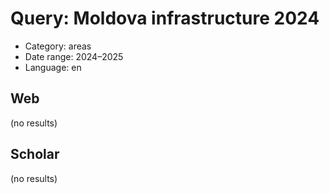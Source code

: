 # Query: Moldova infrastructure 2024
- Category: areas
- Date range: 2024–2025
- Language: en

## Web

(no results)

## Scholar

(no results)

